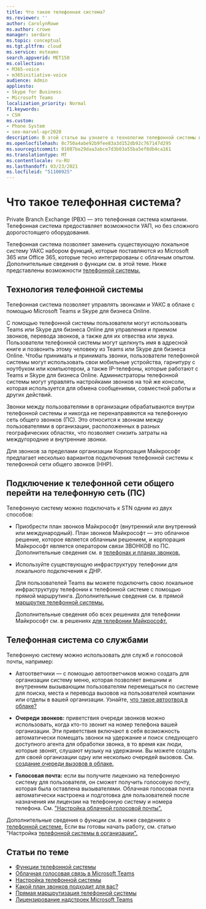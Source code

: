 ```yaml
---
title: Что такое телефонная система?
ms.reviewer: ''
author: CarolynRowe
ms.author: crowe
manager: serdars
ms.topic: conceptual
ms.tgt.pltfrm: cloud
ms.service: msteams
search.appverid: MET150
ms.collection:
- M365-voice
- m365initiative-voice
audience: Admin
appliesto:
- Skype for Business
- Microsoft Teams
localization_priority: Normal
f1.keywords:
- CSH
ms.custom:
- Phone System
- seo-marvel-apr2020
description: В этой статье вы узнаете о технологии телефонной системы в Microsoft 365 и Office 365.
ms.openlocfilehash: 0c750a4abe92b9fee83a3d152db92c767147d295
ms.sourcegitcommit: 01087be29daa3abce7d3b03a55ba5ef8db4ca161
ms.translationtype: MT
ms.contentlocale: ru-RU
ms.lasthandoff: 03/23/2021
ms.locfileid: "51100925"
---
```

# <a name="what-is-phone-system"></a>Что такое телефонная система?

Private Branch Exchange (PBX) — это телефонная система компании. Телефонная система предоставляет возможности УАП, но без сложного дорогостоящего оборудования. 

Телефонная система позволяет заменить существующую локальное систему УАКС набором функций, которые поставляются из Microsoft 365 или Office 365, которые тесно интегрированы с облачным опытом. Дополнительные сведения о функции см. в этой теме. Ниже представлены возможности [телефонной системы.](here-s-what-you-get-with-phone-system.md)

## <a name="phone-system-technology"></a>Технология телефонной системы

Телефонная система позволяет управлять звонками и УАКС в облаке с помощью Microsoft Teams и Skype для бизнеса Online. 
  
С помощью телефонной системы пользователи могут использовать Teams или Skype для бизнеса Online для управления и приемом звонков, перевода звонков, а также для их отвества или звука. Пользователи телефонной системы могут щелкнуть имя в адресной книге и позвонить этому человеку из Teams или Skype для бизнеса Online. Чтобы принимать и принимать звонки, пользователи телефонной системы могут использовать свои мобильные устройства, гарнитуру с ноутбуком или компьютером, а также IP-телефоны, которые работают с Teams и Skype для бизнеса Online. Администраторы телефонной системы могут управлять настройками звонков на той же консоли, которая используется для обмена сообщениями, совместной работы и других действий.
  
Звонки между пользователями в организации обрабатываются внутри телефонной системы и никогда не перенаправяются на телефонную сеть общего звонков (ПС). Это относится к звонкам между пользователями в организации, расположенных в разных географических областях, что позволяет снизить затраты на междугородние и внутренние звонки.

Для звонков за пределами организации Корпорация Майкрософт предлагает несколько вариантов подключения телефонной системы к телефонной сети общего звонков (ННР).

## <a name="connect-to-the-public-switched-telephone-network-pstn"></a>Подключение к телефонной сети общего перейти на телефонную сеть (ПС)
  
Телефонную систему можно подключать к STN одним из двух способов:
  
- Приобрести план звонков Майкрософт (внутренний или внутренний или международный). План звонков Майкрософт — это облачное решение, которое является облачным решением, и корпорация Майкрософт является оператором связи ЗВОНКОВ по ПС. Дополнительные сведения см. в [телефонах и планах звонков.](calling-plan-landing-page.md)

- Используйте существующую инфраструктуру телефонии для локального подключения к ДНР.

  Для пользователей Teams вы можете подключить свою локальное инфраструктуру телефонии к телефонной системе с помощью прямой маршрутинга. Дополнительные сведения см. в прямой [маршрутке телефонной системы.](direct-routing-landing-page.md)

  Дополнительные сведения обо всех решениях для телефонии Майкрософт см. в решениях [для телефонии Майкрософт.](/SkypeForBusiness/hybrid/msft-telephony-solutions)


## <a name="phone-system-with-services"></a>Телефонная система со службами

 Телефонную систему можно использовать для служб и голосовой почты, например:

-  Автоответчики — с помощью автоответчиков можно создать для организации систему меню, которая позволяет внешним и внутренним вызывающим пользователям перемещаться по системе для поиска, места и перевода вызовов на пользователей компании или отделы в вашей организации. Узнайте, [что такое автоотвод в облаке?](what-are-phone-system-auto-attendants.md)

- **Очереди звонков:** приветствия очереди звонков можно использовать, когда кто-то звонит на номер телефона вашей организации. Эти приветствия включают в себя возможность автоматически помещать звонки на удержание и поиск следующего доступного агента для обработки звонка, в то время как люди, которые звонят, слушают музыку на удержании. Вы можете создать для своей организации одну или несколько очередей вызовов. См. [создание очереди вызовов в облаке.](create-a-phone-system-call-queue.md)

- **Голосовая почта:** если вы получите лицензию на телефонную систему для пользователя, он сможет получить голосовую почту, которая была оставлена вызывателями. Облачная голосовая почта автоматически настроена и подготовка для пользователей после назначения им лицензии на телефонную систему и номера телефона. См. ["Настройка облачной голосовой почты".](set-up-phone-system-voicemail.md)

Дополнительные сведения о функции см. в ниже сведениях о [телефонной системе.](here-s-what-you-get-with-phone-system.md) Если вы готовы начать работу, см. статью "Настройка [телефонной системы в организации".](setting-up-your-phone-system.md)

## <a name="related-topics"></a>Статьи по теме

- [Функции телефонной системы](here-s-what-you-get-with-phone-system.md)
- [Облачная голосовая связь в Microsoft Teams](cloud-voice-landing-page.md)
- [Настройка телефонной системы](setting-up-your-phone-system.md)
- [Какой план звонков подходит для вас?](calling-plan-landing-page.md)
- [Прямая маршрутизация телефонной системы](direct-routing-landing-page.md)
- [Лицензирование надстроек Microsoft Teams](./teams-add-on-licensing/microsoft-teams-add-on-licensing.md)
